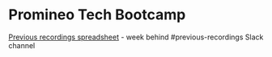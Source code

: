 # Promineo Tech Bootcamp

[Previous recordings spreadsheet](https://docs.google.com/spreadsheets/d/1A2SoGdRb6RURVfc-ctRucXtq2_Yl2PCwNLsModStZBM/edit#gid=0) - 
week behind #previous-recordings Slack channel


